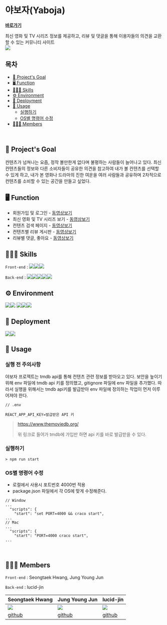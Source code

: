 # 야보자(Yaboja)

**[바로가기](https://yaboja.netlify.app/)**

최신 영화 및 TV 시리즈 정보를 제공하고, 리뷰 및 댓글을 통해 이용자들의 의견을 교환할 수 있는 커뮤니티 사이트
<br>
![](https://i.imgur.com/fUIiR5K.jpg)

## 목차

- [🎯 Project's Goal](#---project-s-goal)
- [🖥 Function](#---function)
- [🧑🏻‍💻 Skills](#--------skills)
- [⚙ Environment](#--environment)
- [🔧 Deployment](#---deployment)
- [📒 Usage](#---usage)
  - [실행하기](#----)
  - [OS별 명령어 수정](#os--------)
- [🙋🏻‍♂️ Members](#--------members)

<br>

## 🎯 Project's Goal

컨텐츠가 넘쳐나는 요즘, 정작 볼만한게 없다며 불평하는 사람들이 늘어나고 있다. 최신 컨텐츠들의 정보와 다른 소비자들이 공유한 의견을 참고하여 내가 볼 컨텐츠를 선택할 수 있게 하고, 내가 본 영화나 드라마의 진한 여운을 여러 사람들과 공유하며 2차적으로 컨텐츠를 소비할 수 있는 공간을 만들고 싶었다.
<br>

## 🖥 Function

- 회원가입 및 로그인 - [동영상보기](https://youtu.be/TyLJzet6xIM)
- 최신 영화 및 TV 시리즈 보기 - [동영상보기](https://youtu.be/yPLXd0lBRmM)
- 컨텐츠 검색 페이지 - [동영상보기](https://youtu.be/KVZLj39vkgk)
- 컨텐츠별 리뷰 게시판 - [동영상보기](https://youtu.be/4rcm3tqrw8w)
- 리뷰별 댓글, 좋아요 - [동영상보기](https://youtu.be/FiGCMYCEUjU)
  <br>

## 🧑🏻‍💻 Skills

`Front-end` : <img src="https://img.shields.io/badge/React-61DAFB?style=flat-square&logo=react&logoColor=white"/><img src="https://img.shields.io/badge/javascript-yellow?style=flat-square&logo=javascript&logoColor=black"/><img src="https://camo.githubusercontent.com/0e2d61e6eed05d238f8996c0ea0c3f7d37994dd107a5b172275b4c85669aaf3d/68747470733a2f2f696d672e736869656c64732e696f2f62616467652f7374796c656420636f6d706f6e656e74732d4442373039333f7374796c653d666c61742d737175617265266c6f676f3d7374796c65642d636f6d706f6e656e7473266c6f676f436f6c6f723d7768697465"/>

`Back-end` : <img src="https://img.shields.io/badge/nestJS-black?style=flat-square&logo=nestjs&logoColor=red"/><img src="https://img.shields.io/badge/Typescript-blue?style=flat-square&logo=Typescript&logoColor=white"/><img src="https://img.shields.io/badge/passport-green?style=flat-square&logo=passport&logoColor=black"/><img src="https://img.shields.io/badge/axios-purple?style=flat-square&logo=Axios&logoColor=black"/><img src="https://img.shields.io/badge/bcrypt-navy?style=flat-square&logo=bcrypt&logoColor=black"/>
<br>

## ⚙ Environment

<img src="https://img.shields.io/badge/Eslint-4B32C3?style=flat-square&logo=Eslint&logoColor="/><img src="https://img.shields.io/badge/Prettier-F7B93E?style=flat-square&logo=Prettier&logoColor=white"/>
<img src="https://img.shields.io/badge/node17.3.1-green?style=flat-square&logo=node.js&logoColor=black"/><img src="https://img.shields.io/badge/yarn 1.22.10-black?style=flat-square&logo=yarn&logoColor=red"/><img src="https://img.shields.io/badge/postgres-blue?style=flat-square&logo=postgres&logoColor=red"/>
<br>

## 🔧 Deployment

<img src="https://img.shields.io/badge/Netlify-00C7B7?style=flat-square&logo=Netlify&logoColor=black"/><img src="https://img.shields.io/badge/HEROKU-purple?style=flat-square&logo=HEROKU&logoColor=white"/>
<br>

## 📒 Usage

### 실행 전 주의사항

야보자 프로젝트는 tmdb api를 통해 컨텐츠 관련 정보를 받아오고 있다. 보안을 높이기 위해 env 파일에 tmdb api 키를 정의했고, gitignore 파일에 env 파일을 추가했다. 따라서 실행을 위해서는 tmdb api키를 발급받아 env 파일에 정의하는 작업이 먼저 이루어져야 한다.

```
// .env

REACT_APP_API_KEY=발급받은 API 키
```

> https://www.themoviedb.org/
>
> 위 링크로 들어가 tmdb에 가입만 하면 api 키를 바로 발급받을 수 있다.

### 실행하기

```
> npm run start
```

### OS별 명령어 수정

- 로컬에서 사용시 포트번호 4000번 적용
- package.json 파일에서 각 OS에 맞게 수정해준다.

```
// Window
...
  "scripts": {
    "start": "set PORT=4000 && craco start",
...
// Mac
...
  "scripts": {
    "start": "PORT=4000 craco start",
...

```

<br>

## 🙋🏻‍♂️ Members

`Front-end` : Seongtaek Hwang, Jung Young Jun

`Back-end` : lucid-jin

| Seongtaek Hwang                                           | Jung Young Jun                                            | lucid-jin                                                 |
| --------------------------------------------------------- | --------------------------------------------------------- | --------------------------------------------------------- |
| ![](https://avatars.githubusercontent.com/u/88193063?v=4) | ![](https://avatars.githubusercontent.com/u/83502672?v=4) | ![](https://avatars.githubusercontent.com/u/72450781?v=4) |
| [github](https://github.com/Seongtaek-H)                  | [github](https://github.com/dudwns0921)                   | [github](https://github.com/lucid-jin)                    |
